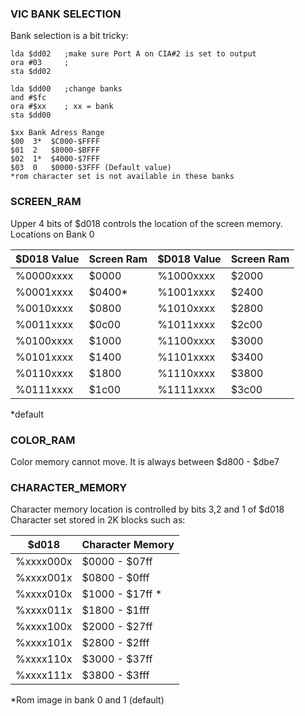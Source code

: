 ### VIC BANK SELECTION

Bank selection is a bit tricky:

```
lda $dd02   ;make sure Port A on CIA#2 is set to output
ora #03     ;
sta $dd02

lda $dd00   ;change banks
and #$fc
ora #$xx    ; xx = bank
sta $dd00

$xx Bank Adress Range 
$00  3*  $C000-$FFFF
$01  2   $8000-$BFFF
$02  1*  $4000-$7FFF
$03  0   $0000-$3FFF (Default value)
*rom character set is not available in these banks
```


### SCREEN_RAM

Upper 4 bits of $d018 controls the location of the screen memory.
Locations on Bank 0

$D018 Value | Screen Ram | $D018 Value | Screen Ram 
---------|---------------|-------------|---------
%0000xxxx | $0000 | %1000xxxx | $2000
%0001xxxx | $0400*| %1001xxxx | $2400
%0010xxxx | $0800 | %1010xxxx | $2800
%0011xxxx | $0c00 | %1011xxxx | $2c00
%0100xxxx | $1000 | %1100xxxx | $3000
%0101xxxx | $1400 | %1101xxxx | $3400
%0110xxxx | $1800 | %1110xxxx | $3800
%0111xxxx | $1c00 | %1111xxxx | $3c00
*default

### COLOR_RAM

Color memory cannot move. It is always between $d800 - $dbe7


### CHARACTER_MEMORY

Character memory location is controlled by bits 3,2 and 1 of $d018
Character set stored in 2K blocks such as:

$d018 |Character Memory
----------|--------------
%xxxx000x | $0000 - $07ff
%xxxx001x | $0800 - $0fff
%xxxx010x | $1000 - $17ff *
%xxxx011x | $1800 - $1fff
%xxxx100x | $2000 - $27ff
%xxxx101x | $2800 - $2fff
%xxxx110x | $3000 - $37ff
%xxxx111x | $3800 - $3fff
*Rom image in bank 0 and 1 (default)
